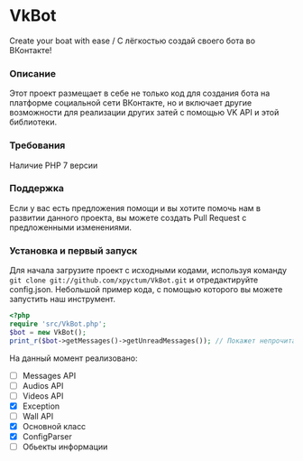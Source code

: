 # VkBot
Create your boat with ease / С лёгкостью создай своего бота во ВКонтакте!
### Описание
Этот проект размещает в себе не только код для создания бота на платформе социальной сети ВКонтакте, но и включает другие возможности для реализации других затей с помощью VK API и этой библиотеки.

### Требования
Наличие PHP 7 версии

### Поддержка
Если у вас есть предложения помощи и вы хотите помочь нам в развитии данного проекта, вы можете создать Pull Request с предложенными изменениями. 

### Установка и первый запуск
Для начала загрузите проект с исходными кодами, используя команду ```git clone git://github.com/xpyctum/VkBot.git``` и отредактируйте config.json.
Небольшой пример кода, с помощью которого вы можете запустить наш инструмент.
```php
<?php 
require 'src/VkBot.php';
$bot = new VkBot();
print_r($bot->getMessages()->getUnreadMessages()); // Покажет непрочитанные сообщения
```

На данный момент реализовано: 
- [ ] Messages API
- [ ] Audios API
- [ ] Videos API 
- [x] Exception
- [ ] Wall API
- [x] Основной класс
- [x] ConfigParser
- [ ] Обьекты информации
